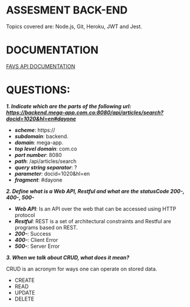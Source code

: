 # ASSESMENT BACK-END

Topics covered are: Node.js, Git, Heroku, JWT and Jest.

# DOCUMENTATION

[FAVS API DOCUMENTATION](https://github.com/RenzoEMH/Assesment_back_end/blob/develop/Documentation%20API-Favs.pdf)

# QUESTIONS:

**_1. Indicate which are the parts of the following url: https://backend.mega-app.com.co:8080/api/articles/search?docid=1020&hl=en#dayone_**

- **_scheme_**: https://
- **_subdomain_**: backend.
- **_domain_**: mega-app.
- **_top level domain_**: com.co
- **_port number_**: 8080
- **_path_**: /api/articles/search
- **_query string separator_**: ?
- **_parameter_**: docid=1020&hl=en
- **_fragment_**: #dayone

**_2. Define what is a Web API, Restful and what are the statusCode 200-, 400-, 500-_**

- **_Web API_**: Is an API over the web that can be accessed using HTTP protocol
- **_Restful_**: REST is a set of architectural constraints and Restful are programs based on REST.
- **_200-_**: Success
- **_400-_**: Client Error
- **_500-_**: Server Error

**_3. When we talk about CRUD, what does it mean?_**

CRUD is an acronym for ways one can operate on stored data.

- CREATE
- READ
- UPDATE
- DELETE
